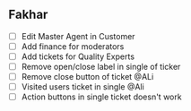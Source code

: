 ## Fakhar
- [ ] Edit Master Agent in Customer
- [ ] Add finance for moderators
- [ ] Add tickets for Quality Experts
- [ ] Remove open/close label in single of ticker
- [ ] Remove close button of ticket @ALi
- [ ] Visited users ticket in single @Ali
- [ ] Action buttons in single ticket doesn't work